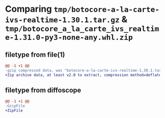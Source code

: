 # Comparing `tmp/botocore-a-la-carte-ivs-realtime-1.30.1.tar.gz` & `tmp/botocore_a_la_carte_ivs_realtime-1.31.0-py3-none-any.whl.zip`

## filetype from file(1)

```diff
@@ -1 +1 @@
-gzip compressed data, was "botocore-a-la-carte-ivs-realtime-1.30.1.tar", last modified: Thu Jul  6 01:45:09 2023, max compression
+Zip archive data, at least v2.0 to extract, compression method=deflate
```

## filetype from diffoscope

```diff
@@ -1 +1 @@
-GzipFile
+ZipFile
```

